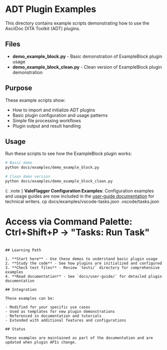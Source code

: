 # ADT Plugin Examples

This directory contains example scripts demonstrating how to use the AsciiDoc DITA Toolkit (ADT) plugins.

## Files

- **demo_example_block.py** - Basic demonstration of ExampleBlock plugin usage
- **demo_example_block_clean.py** - Clean version of ExampleBlock plugin demonstration

## Purpose

These example scripts show:

- How to import and initialize ADT plugins
- Basic plugin configuration and usage patterns
- Simple file processing workflows
- Plugin output and result handling

## Usage

Run these scripts to see how the ExampleBlock plugin works:

```bash
# Basic demo
python docs/examples/demo_example_block.py

# Clean demo version
python docs/examples/demo_example_block_clean.py
```

{: .note }
**ValeFlagger Configuration Examples**: Configuration examples and usage guides are now included in the [user-guide documentation](../../user-guide/plugins/ValeFlagger.md#configuration-examples) for technical writers.
cp docs/examples/vscode-tasks.json .vscode/tasks.json

# Access via Command Palette: Ctrl+Shift+P -> "Tasks: Run Task"
```

## Learning Path

1. **Start here** - Use these demos to understand basic plugin usage
2. **Study the code** - See how plugins are initialized and configured
3. **Check test files** - Review `tests/` directory for comprehensive examples
4. **Read documentation** - See `docs/user-guide/` for detailed plugin documentation

## Integration

These examples can be:

- Modified for your specific use cases
- Used as templates for new plugin demonstrations
- Referenced in documentation and tutorials
- Extended with additional features and configurations

## Status

These examples are maintained as part of the documentation and are updated when plugin APIs change.

